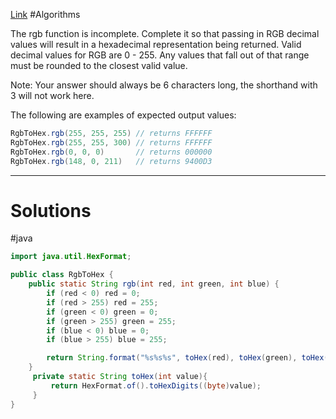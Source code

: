 [Link](https://www.codewars.com/kata/513e08acc600c94f01000001) #Algorithms

The rgb function is incomplete. Complete it so that passing in RGB decimal values will result in a hexadecimal representation being returned. Valid decimal values for RGB are 0 - 255. Any values that fall out of that range must be rounded to the closest valid value.

Note: Your answer should always be 6 characters long, the shorthand with 3 will not work here.

The following are examples of expected output values:

```java
RgbToHex.rgb(255, 255, 255) // returns FFFFFF
RgbToHex.rgb(255, 255, 300) // returns FFFFFF
RgbToHex.rgb(0, 0, 0)       // returns 000000
RgbToHex.rgb(148, 0, 211)   // returns 9400D3
```

***
# Solutions
#java
```java
import java.util.HexFormat;

public class RgbToHex {
    public static String rgb(int red, int green, int blue) {
        if (red < 0) red = 0;
        if (red > 255) red = 255;
        if (green < 0) green = 0;
        if (green > 255) green = 255;
        if (blue < 0) blue = 0;
        if (blue > 255) blue = 255;

        return String.format("%s%s%s", toHex(red), toHex(green), toHex(blue)).toUpperCase();
    }
     private static String toHex(int value){
         return HexFormat.of().toHexDigits((byte)value);
     }
}
```